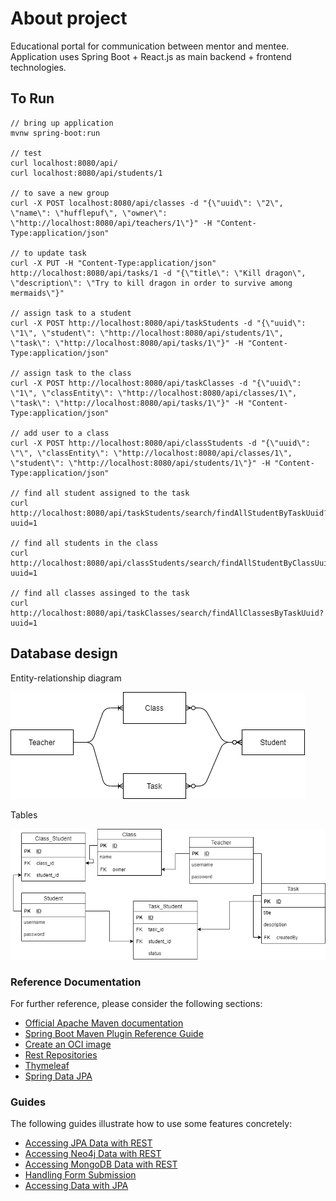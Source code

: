 # About project

Educational portal for communication between mentor and mentee.
Application uses Spring Boot + React.js as main backend + frontend technologies.

## To Run
```shell script
// bring up application
mvnw spring-boot:run

// test
curl localhost:8080/api/
curl localhost:8080/api/students/1

// to save a new group
curl -X POST localhost:8080/api/classes -d "{\"uuid\": \"2\", \"name\": \"hufflepuf\", \"owner\": \"http://localhost:8080/api/teachers/1\"}" -H "Content-Type:application/json"

// to update task 
curl -X PUT -H "Content-Type:application/json" http://localhost:8080/api/tasks/1 -d "{\"title\": \"Kill dragon\", \"description\": \"Try to kill dragon in order to survive among mermaids\"}"

// assign task to a student
curl -X POST http://localhost:8080/api/taskStudents -d "{\"uuid\": \"1\", \"student\": \"http://localhost:8080/api/students/1\", \"task\": \"http://localhost:8080/api/tasks/1\"}" -H "Content-Type:application/json"

// assign task to the class
curl -X POST http://localhost:8080/api/taskClasses -d "{\"uuid\": \"1\", \"classEntity\": \"http://localhost:8080/api/classes/1\", \"task\": \"http://localhost:8080/api/tasks/1\"}" -H "Content-Type:application/json"

// add user to a class
curl -X POST http://localhost:8080/api/classStudents -d "{\"uuid\": \"\", \"classEntity\": \"http://localhost:8080/api/classes/1\", \"student\": \"http://localhost:8080/api/students/1\"}" -H "Content-Type:application/json"

// find all student assigned to the task
curl http://localhost:8080/api/taskStudents/search/findAllStudentByTaskUuid?uuid=1

// find all students in the class
curl http://localhost:8080/api/classStudents/search/findAllStudentByClassUuid?uuid=1

// find all classes assinged to the task
curl http://localhost:8080/api/taskClasses/search/findAllClassesByTaskUuid?uuid=1
```

## Database design
Entity-relationship diagram
 
![database](docs/img/database/e-r.png)

Tables
 
![database](docs/img/database/database.png)


### Reference Documentation
For further reference, please consider the following sections:

* [Official Apache Maven documentation](https://maven.apache.org/guides/index.html)
* [Spring Boot Maven Plugin Reference Guide](https://docs.spring.io/spring-boot/docs/2.4.3/maven-plugin/reference/html/)
* [Create an OCI image](https://docs.spring.io/spring-boot/docs/2.4.3/maven-plugin/reference/html/#build-image)
* [Rest Repositories](https://docs.spring.io/spring-boot/docs/2.4.3/reference/htmlsingle/#howto-use-exposing-spring-data-repositories-rest-endpoint)
* [Thymeleaf](https://docs.spring.io/spring-boot/docs/2.4.3/reference/htmlsingle/#boot-features-spring-mvc-template-engines)
* [Spring Data JPA](https://docs.spring.io/spring-boot/docs/2.4.3/reference/htmlsingle/#boot-features-jpa-and-spring-data)

### Guides
The following guides illustrate how to use some features concretely:

* [Accessing JPA Data with REST](https://spring.io/guides/gs/accessing-data-rest/)
* [Accessing Neo4j Data with REST](https://spring.io/guides/gs/accessing-neo4j-data-rest/)
* [Accessing MongoDB Data with REST](https://spring.io/guides/gs/accessing-mongodb-data-rest/)
* [Handling Form Submission](https://spring.io/guides/gs/handling-form-submission/)
* [Accessing Data with JPA](https://spring.io/guides/gs/accessing-data-jpa/)

